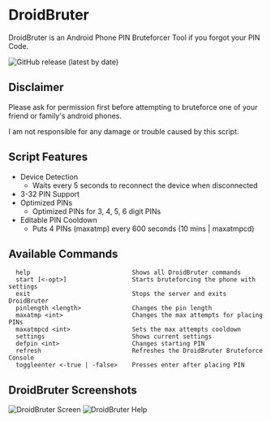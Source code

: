 # DroidBruter
DroidBruter is an Android Phone PIN Bruteforcer Tool if you forgot your PIN Code.

![GitHub release (latest by date)](https://img.shields.io/github/downloads/xacvwe/DroidBruter/latest/total?style=for-the-badge)

## Disclaimer
Please ask for permission first before attempting to bruteforce one of your friend or family's android phones.

I am not responsible for any damage or trouble caused by this script.

## Script Features
* Device Detection
   * Waits every 5 seconds to reconnect the device when disconnected
* 3-32 PIN Support
* Optimized PINs
   * Optimized PINs for 3, 4, 5, 6 digit PINs
* Editable PIN Cooldown
   * Puts 4 PINs (maxatmp) every 600 seconds (10 mins | maxatmpcd)

## Available Commands

```
  help                            Shows all DroidBruter commands
  start [<-opt>]                  Starts bruteforcing the phone with settings 
  exit                            Stops the server and exits DroidBruter      
  pinlength <length>              Changes the pin length
  maxatmp <int>                   Changes the max attempts for placing PINs   
  maxatmpcd <int>                 Sets the max attempts cooldown
  settings                        Shows current settings
  defpin <int>                    Changes starting PIN
  refresh                         Refreshes the DroidBruter Bruteforce Console
  toggleenter <-true | -false>    Presses enter after placing PIN
```

## DroidBruter Screenshots
![DroidBruter Screen](https://user-images.githubusercontent.com/53323309/126936418-ac0fa43f-8edd-4f68-ae4c-b045e8949140.png)
![DroidBruter Help](https://user-images.githubusercontent.com/53323309/126936476-ff27c801-9ac6-4432-9bcd-efb685982cd3.png)
